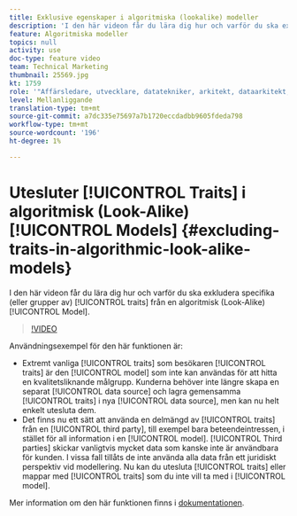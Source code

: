 ```yaml
---
title: Exklusive egenskaper i algoritmiska (lookalike) modeller
description: 'I den här videon får du lära dig hur och varför du ska exkludera specifika (eller grupper av) egenskaper från en algoritmisk (Look-Alike) modell. '
feature: Algoritmiska modeller
topics: null
activity: use
doc-type: feature video
team: Technical Marketing
thumbnail: 25569.jpg
kt: 1759
role: '"Affärsledare, utvecklare, datatekniker, arkitekt, dataarkitekt, administratör, ledare"'
level: Mellanliggande
translation-type: tm+mt
source-git-commit: a7dc335e75697a7b1720eccdadbb9605fdeda798
workflow-type: tm+mt
source-wordcount: '196'
ht-degree: 1%

---
```



# Utesluter [!UICONTROL Traits] i algoritmisk (Look-Alike) [!UICONTROL Models] {#excluding-traits-in-algorithmic-look-alike-models}

I den här videon får du lära dig hur och varför du ska exkludera specifika (eller grupper av) [!UICONTROL traits] från en algoritmisk (Look-Alike) [!UICONTROL Model].

>[!VIDEO](https://video.tv.adobe.com/v/25569/?quality=12)

Användningsexempel för den här funktionen är:

* Extremt vanliga [!UICONTROL traits] som besökaren [!UICONTROL traits] är den [!UICONTROL model] som inte kan användas för att hitta en kvalitetsliknande målgrupp. Kunderna behöver inte längre skapa en separat [!UICONTROL data source] och lagra gemensamma [!UICONTROL traits] i nya [!UICONTROL data source], men kan nu helt enkelt utesluta dem.
* Det finns nu ett sätt att använda en delmängd av [!UICONTROL traits] från en [!UICONTROL third party], till exempel bara beteendeintressen, i stället för all information i en [!UICONTROL model]. [!UICONTROL Third parties] skickar vanligtvis mycket data som kanske inte är användbara för kunden. I vissa fall tillåts de inte använda alla data från ett juridiskt perspektiv vid modellering. Nu kan du utesluta [!UICONTROL traits] eller mappar med [!UICONTROL traits] som du inte vill ta med i [!UICONTROL model].

Mer information om den här funktionen finns i [dokumentationen](https://marketing.adobe.com/resources/help/en_US/aam/trait-exclusion-algo-models.html).